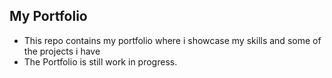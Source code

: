 ## My Portfolio ##
  * This repo contains my portfolio where i showcase my skills and some of the projects i have
  * The Portfolio is still work in progress.
